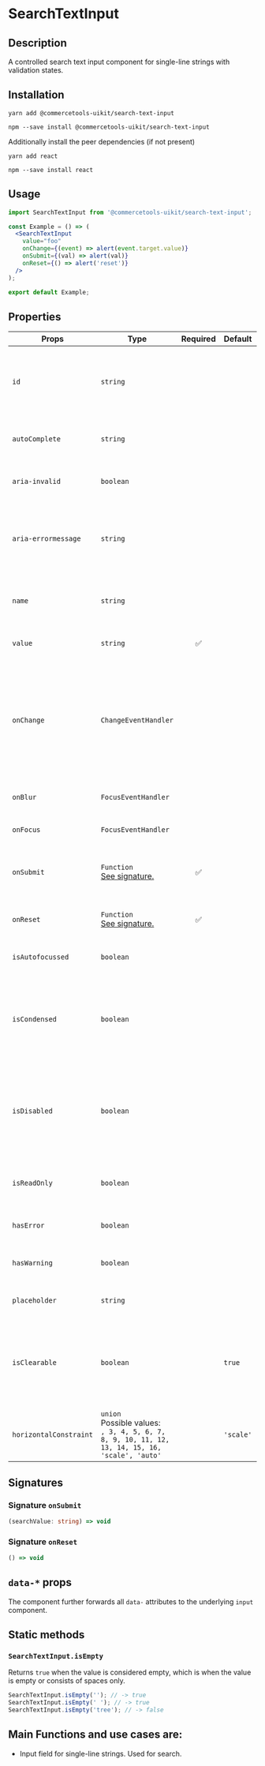 <!-- THIS IS AN AUTOGENERATED FILE. DO NOT EDIT THIS FILE DIRECTLY. -->
<!-- This file is created by the `yarn generate-readme` script. -->

# SearchTextInput

## Description

A controlled search text input component for single-line strings with validation states.

## Installation

```
yarn add @commercetools-uikit/search-text-input
```

```
npm --save install @commercetools-uikit/search-text-input
```

Additionally install the peer dependencies (if not present)

```
yarn add react
```

```
npm --save install react
```

## Usage

```jsx
import SearchTextInput from '@commercetools-uikit/search-text-input';

const Example = () => (
  <SearchTextInput
    value="foo"
    onChange={(event) => alert(event.target.value)}
    onSubmit={(val) => alert(val)}
    onReset={() => alert('reset')}
  />
);

export default Example;
```

## Properties

| Props                  | Type                                                                                                  | Required | Default   | Description                                                                                                               |
| ---------------------- | ----------------------------------------------------------------------------------------------------- | :------: | --------- | ------------------------------------------------------------------------------------------------------------------------- |
| `id`                   | `string`                                                                                              |          |           | Used as HTML id property. An id is auto-generated when it is not specified.                                               |
| `autoComplete`         | `string`                                                                                              |          |           | Used as HTML autocomplete property                                                                                        |
| `aria-invalid`         | `boolean`                                                                                             |          |           | Indicate if the value entered in the input is invalid.                                                                    |
| `aria-errormessage`    | `string`                                                                                              |          |           | HTML ID of an element containing an error message related to the input.                                                   |
| `name`                 | `string`                                                                                              |          |           | Used as HTML name of the input component property.                                                                        |
| `value`                | `string`                                                                                              |    ✅    |           | Value of the input component.                                                                                             |
| `onChange`             | `ChangeEventHandler`                                                                                  |          |           | Called with an event containing the new value. Required when input is not read only. Parent should pass it back as value. |
| `onBlur`               | `FocusEventHandler`                                                                                   |          |           | Called when input is blurred                                                                                              |
| `onFocus`              | `FocusEventHandler`                                                                                   |          |           | Called when input is focused                                                                                              |
| `onSubmit`             | `Function`<br/>[See signature.](#signature-onsubmit)                                                  |    ✅    |           | Handler when the search button is clicked.                                                                                |
| `onReset`              | `Function`<br/>[See signature.](#signature-onreset)                                                   |    ✅    |           | Handler when the clear button is clicked.                                                                                 |
| `isAutofocussed`       | `boolean`                                                                                             |          |           | Focus the input on initial render                                                                                         |
| `isCondensed`          | `boolean`                                                                                             |          |           | Use this property to reduce the paddings of the component for a ui compact variant                                        |
| `isDisabled`           | `boolean`                                                                                             |          |           | Indicates that the input cannot be modified (e.g not authorized, or changes currently saving).                            |
| `isReadOnly`           | `boolean`                                                                                             |          |           | Indicates that the field is displaying read-only content                                                                  |
| `hasError`             | `boolean`                                                                                             |          |           | Indicates if the input has invalid values                                                                                 |
| `hasWarning`           | `boolean`                                                                                             |          |           | Indicates if the input has warning values                                                                                 |
| `placeholder`          | `string`                                                                                              |          |           | Placeholder text for the input                                                                                            |
| `isClearable`          | `boolean`                                                                                             |          | `true`    | Indicates if the input should be cleared when the clear button is clicked.&#xA;Defaults to true.                          |
| `horizontalConstraint` | `union`<br/>Possible values:<br/>`, 3, 4, 5, 6, 7, 8, 9, 10, 11, 12, 13, 14, 15, 16, 'scale', 'auto'` |          | `'scale'` | Horizontal size limit of the input fields.                                                                                |

## Signatures

### Signature `onSubmit`

```ts
(searchValue: string) => void
```

### Signature `onReset`

```ts
() => void
```

## `data-*` props

The component further forwards all `data-` attributes to the underlying `input` component.

## Static methods

### `SearchTextInput.isEmpty`

Returns `true` when the value is considered empty, which is when the value is empty or consists of spaces only.

```js
SearchTextInput.isEmpty(''); // -> true
SearchTextInput.isEmpty(' '); // -> true
SearchTextInput.isEmpty('tree'); // -> false
```

## Main Functions and use cases are:

- Input field for single-line strings. Used for search.
